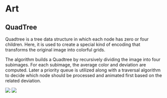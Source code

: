 
# Art

## QuadTree
Quadtree is a tree data structure in which each node has zero or four children. Here, it is used to create a special kind of encoding that transforms the original image into colorful grids.

The algorithm builds a Quadtree by recursively dividing the image into four subimages. For each subimage, the average color and deviation are computed.
Later a priority queue is utilized along with a traversal algorithm to decide which node should be processed and animated first based on the related deviation.


![](lenna_animated.gif)
![](ckao_animated.gif)